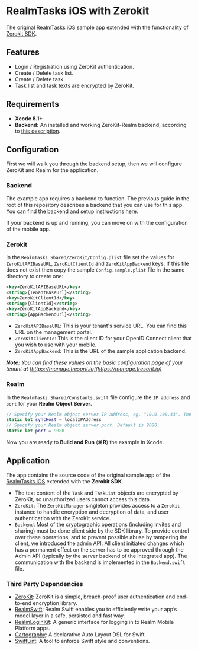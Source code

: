 # RealmTasks iOS with Zerokit
The original [RealmTasks iOS](https://github.com/realm-demos/realm-tasks/tree/master/RealmTasks%20Apple) sample app extended with the functionality of [Zerokit SDK](https://github.com/tresorit/ZeroKit-iOS-SDK).

## Features
* Login / Registration using ZeroKit authentication.
* Create / Delete task list.
* Create / Delete task.
* Task list and task texts are encrypted by ZeroKit.

## Requirements
  - **Xcode 8.1+**
  - **Backend:** An installed and working ZeroKit-Realm backend, according to [this description](https://github.com/tresorit/ZeroKit-Realm-encrypted-tasks).

## Configuration
First we will walk you through the backend setup, then we will configure ZeroKit and Realm for the application.

### Backend
The example app requires a backend to function. The previous guide in the root of this repository describes a backend that you can use for this app. You can find the backend and setup instructions [here](https://github.com/tresorit/ZeroKit-Realm-encrypted-tasks).

If your backend is up and running, you can move on with the configuration of the mobile app.

### Zerokit

In the `RealmTasks Shared/ZeroKit/Config.plist` file set the values for `ZeroKitAPIBaseURL`, `ZeroKitClientId` and `ZeroKitAppBackend` keys. If this file does not exist then copy the sample `Config.sample.plist` file in the same directory to create one:

```xml
<key>ZeroKitAPIBaseURL</key>
<string>{TenantBaseUrl}</string>
<key>ZeroKitClientId</key>
<string>{ClientId}</string>
<key>ZeroKitAppBackend</key>
<string>{AppBackendUrl}</string>
```

- `ZeroKitAPIBaseURL`: This is your tenant's service URL. You can find this URL on the management portal.
- `ZeroKitClientId`: This is the client ID for your OpenID Connect client that you wish to use with your mobile.
- `ZeroKitAppBackend`: This is the URL of the sample application backend.

_**Note:** You can find these values on the basic configuration page of your tenant at [https://manage.tresorit.io](https://manage.tresorit.io)_

### Realm
In the `RealmTasks Shared/Constants.swift` file configure the `IP address` and `port` for your **Realm Object Server**.

```swift
// Specify your Realm object server IP address, eg. "10.0.100.43". The default `localIPAddress` is the IP address of your device.
static let syncHost = localIPAddress
// Specify your Realm object server port. Default is 9080.
static let port = 9080
```

Now you are ready to **Build and Run** (**⌘R**) the example in Xcode.

## Application

The app contains the source code of the original sample app of the [RealmTasks iOS](https://github.com/realm-demos/realm-tasks/tree/master/RealmTasks%20Apple) extended with the **Zerokit SDK**

* The text content of the `Task` and `TaskList` objects are encrypted by ZeroKit, so unauthorized users cannot access this data.
* `ZeroKit`: The `ZeroKitManager` singleton provides access to a `ZeroKit` instance to handle encryption and decryption of data, and user authentication with the ZeroKit service.
* `Backend`: Most of the cryptographic operations (including invites and sharing) must be done client side by the SDK library. To provide control over these operations, and to prevent possible abuse by tampering the client, we introduced the admin API. All client initiated changes which has a permanent effect on the server has to be approved through the Admin API (typically by the server backend of the integrated app). The communication with the backend is implemented in the `Backend.swift` file.
    
### Third Party Dependencies
- [ZeroKit](https://github.com/tresorit/ZeroKit-iOS-SDK): ZeroKit is a simple, breach-proof user authentication and end-to-end encryption library.
- [RealmSwift](https://github.com/realm/realm-cocoa/tree/master/RealmSwift): Realm Swift enables you to efficiently write your app’s model layer in a safe, persisted and fast way.
- [RealmLoginKit](https://github.com/realm-demos/realm-loginkit): A generic interface for logging in to Realm Mobile Platform apps.
- [Cartography](https://github.com/robb/Cartography): A declarative Auto Layout DSL for Swift.
- [SwiftLint](https://github.com/realm/SwiftLint): A tool to enforce Swift style and conventions.